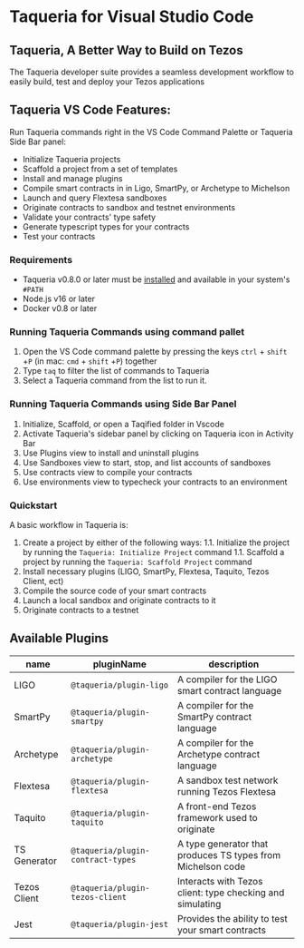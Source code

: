 # Taqueria for Visual Studio Code

## Taqueria, A Better Way to Build on Tezos

The Taqueria developer suite provides a seamless development workflow to easily build, test and deploy your Tezos applications

## Taqueria VS Code Features:
Run Taqueria commands right in the VS Code Command Palette or Taqueria Side Bar panel:
- Initialize Taqueria projects
- Scaffold a project from a set of templates
- Install and manage plugins
- Compile smart contracts in in Ligo, SmartPy, or Archetype to Michelson
- Launch and query Flextesa sandboxes
- Originate contracts to sandbox and testnet environments
- Validate your contracts' type safety
- Generate typescript types for your contracts
- Test your contracts

### Requirements

- Taqueria v0.8.0 or later must be [installed](https://taqueria.io/docs/getting-started/installation/) and available in your system's `#PATH`
- Node.js v16 or later
- Docker v0.8 or later

### Running Taqueria Commands using command pallet
1. Open the VS Code command palette by pressing the keys `ctrl` + `shift` +`P` (in mac: `cmd` + `shift` +`P`) together
2. Type `taq` to filter the list of commands to Taqueria
3. Select a Taqueria command from the list to run it.

### Running Taqueria Commands using Side Bar Panel
1. Initialize, Scaffold, or open a Taqified folder in Vscode
2. Activate Taqueria's sidebar panel by clicking on Taqueria icon in Activity Bar
3. Use Plugins view to install and uninstall plugins
4. Use Sandboxes view to start, stop, and list accounts of sandboxes
5. Use contracts view to compile your contracts
6. Use environments view to typecheck your contracts to an environment

### Quickstart

A basic workflow in Taqueria is:

1. Create a project by either of the following ways:
    1.1. Initialize the project by running the `Taqueria: Initialize Project` command
    1.1. Scaffold a project by running the `Taqueria: Scaffold Project` command
2. Install necessary plugins (LIGO, SmartPy, Flextesa, Taquito, Tezos Client, ect)
3. Compile the source code of your smart contracts
4. Launch a local sandbox and originate contracts to it
5. Originate contracts to a testnet

## Available Plugins

| name         |  pluginName                       |  description                                                |
|--------------|------------------------------     |-------------------------------------------------------------|
| LIGO         | `@taqueria/plugin-ligo`           | A compiler for the LIGO smart contract language             |
| SmartPy      | `@taqueria/plugin-smartpy`        | A compiler for the SmartPy contract language                |
| Archetype    | `@taqueria/plugin-archetype`      | A compiler for the Archetype contract language              |
| Flextesa     | `@taqueria/plugin-flextesa`       | A sandbox test network running Tezos Flextesa               | 
| Taquito      | `@taqueria/plugin-taquito`        | A front-end Tezos framework used to originate               |
| TS Generator | `@taqueria/plugin-contract-types` | A type generator that produces TS types from Michelson code |
| Tezos Client | `@taqueria/plugin-tezos-client`   | Interacts with Tezos client: type checking and simulating   |
| Jest         | `@taqueria/plugin-jest`           | Provides the ability to test your smart contracts           |

